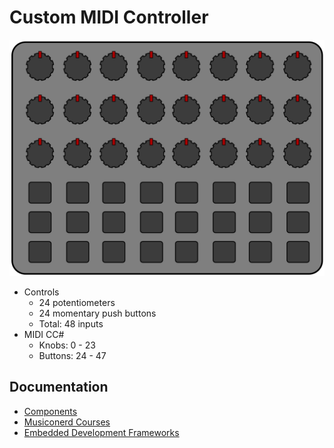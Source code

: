 # Custom MIDI Controller

![MIDI Controller Mockup]

[MIDI Controller Mockup]: /assets/midi-controller.png "MIDI Controller Mockup"

* Controls
  * 24 potentiometers
  * 24 momentary push buttons
  * Total: 48 inputs
* MIDI CC#
  * Knobs: 0 - 23
  * Buttons: 24 - 47

## Documentation

* [Components](/docs/components.md)
* [Musiconerd Courses](/docs/musiconerd.md)
* [Embedded Development Frameworks](/docs/embedded-dev-framework.md)
